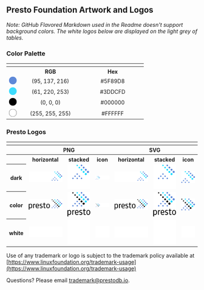 ## Presto Foundation Artwork and Logos

*Note: GitHub Flavored Markdown used in the Readme doesn't support background colors. The white logos below are displayed on the light grey of tables.*

### Color Palette


<table style="text-align:center">
	<tr>
		<th colspan=3>
	</tr>
		<th></th>
		<th width="150">RGB</th>
		<th width="150">Hex</th>
	</tr>
		<td><img src="/Presto_Foundation/other/5F89D8.svg" width="20"></td>
		<td>(95, 137, 216)</td>
		<td>#5F89D8</td>
	</tr>
	</tr>
		<td><img src="/Presto_Foundation/other/3DDCFD.svg" width="20"></td>
		<td>(61, 220, 253)</td>
		<td>#3DDCFD</td>
	</tr>
	</tr>
		<td><img src="/Presto_Foundation/other/000000.svg" width="20"></td>
		<td>(0, 0, 0)</td>
		<td>#000000</td>
	</tr>
	</tr>
		<td><img src="/Presto_Foundation/other/FFFFFF.svg" width="20"></td>
		<td>(255, 255, 255)</td>
		<td>#FFFFFF</td>
	</tr>
</table>


### Presto Logos

<table>
    <tr>
    	<th colspan="7"></th>
    </tr>
    <tr>
        <th></th>
        <th colspan="3">PNG</th>
        <th colspan="3">SVG</th>
    </tr>
    <tr>
        <th></th>
        <th>horizontal</th>
        <th>stacked</th>
        <th>icon</th>
        <th>horizontal</th>
        <th>stacked</th>
        <th>icon</th>
    </tr>
    <tr>
        <th>dark</th>
        <td><img src="/Presto_Foundation/horizontal/dark/presto-logo-dark.png" width="200"></td>
        <td><img src="/Presto_Foundation/stacked/dark/presto-logo-stacked-dark.png" width="95"></td>
        <td><img src="/Presto_Foundation/icon/dark/presto-icon-dark.png" width="75"></td>
        <td><img src="/Presto_Foundation/horizontal/dark/presto-logo-dark.svg" width="200"></td>
        <td><img src="/Presto_Foundation/stacked/dark/presto-logo-stacked-dark.svg" width="95"></td>
        <td><img src="/Presto_Foundation/icon/dark/presto-icon-dark.svg" width="75"></td>
    </tr>
    <tr>
        <th>color</th>
        <td><img src="/Presto_Foundation/horizontal/color/presto-logo.png" width="200"></td>
        <td><img src="/Presto_Foundation/stacked/color/presto-logo-stacked.png" width="95"></td>
        <td><img src="/Presto_Foundation/icon/color/presto-icon.png" width="75"></td>
        <td><img src="/Presto_Foundation/horizontal/color/presto-logo.svg" width="200"></td>
        <td><img src="/Presto_Foundation/stacked/color/presto-logo-stacked.svg" width="95"></td>
        <td><img src="/Presto_Foundation/icon/color/presto-icon.svg" width="75"></td>
    </tr>
    <tr>
        <th>white</th>
        <td><img src="/Presto_Foundation/horizontal/white/presto-logo-white.png" width="200"></td>
        <td><img src="/Presto_Foundation/stacked/white/presto-logo-stacked-white.png" width="95"></td>
        <td><img src="/Presto_Foundation/icon/white/presto-icon-white.png" width="75"></td>
        <td><img src="/Presto_Foundation/horizontal/white/presto-logo-white.svg" width="200"></td>
        <td><img src="/Presto_Foundation/stacked/white/presto-logo-stacked-white.svg" width="95"></td>
        <td><img src="/Presto_Foundation/icon/white/presto-icon-white.svg" width="75"></td>
    </tr>
</table>

Use of any trademark or logo is subject to the trademark policy available at [https://www.linuxfoundation.org/trademark-usage](https://www.linuxfoundation.org/trademark-usage)

Questions? Please email [trademark@prestodb.io](mailto:trademark@prestodb.io).
